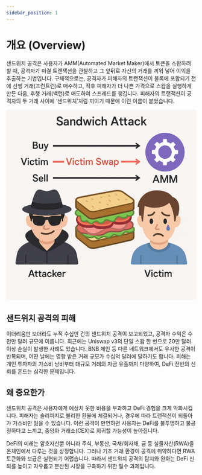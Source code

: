 ```yaml
---
sidebar_position: 1
---
```


# 개요 (Overview)

샌드위치 공격은 사용자가 AMM(Automated Market Maker)에서 토큰을 스왑하려 할 때, 공격자가 미결 트랜잭션을 관찰하고 그 앞뒤로 자신의 거래를 끼워 넣어 이익을 추출하는 기법입니다. 구체적으로는, 공격자가 피해자의 트랜잭션이 블록에 포함되기 전에 선행 거래(프런트런)로 매수하고, 직후 피해자가 더 나쁜 가격으로 스왑을 실행하게 만든 다음, 후행 거래(백런)로 매도하여 스프레드를 챙깁니다. 피해자의 트랜잭션이 공격자의 두 거래 사이에 ‘샌드위치’처럼 끼이기 때문에 이런 이름이 붙었습니다.

![sandwich attack](./img/sandwich-attack.png)


## 샌드위치 공격의 피해
이더리움만 보더라도 누적 수십만 건의 샌드위치 공격이 보고되었고, 공격자 수익은 수천만 달러 규모에 이릅니다. 최근에는 Uniswap v3의 단일 스왑 한 번으로 20만 달러 이상 손실이 발생한 사례도 있습니다. BNB 체인 등 다른 네트워크에서도 유사한 공격이 반복되며, 어떤 날에는 영향 받은 거래 규모가 수십억 달러에 달하기도 합니다. 피해는 개인 투자자의 가스비 낭비부터 대규모 거래의 자금 유출까지 다양하여, DeFi 전반의 신뢰를 흔드는 심각한 문제입니다.

## 왜 중요한가
샌드위치 공격은 사용자에게 예상치 못한 비용을 부과하고 DeFi 경험을 크게 악화시킵니다. 피해자는 슬리피지로 불리한 환율에 체결되거나, 경우에 따라 트랜잭션이 되돌아가 가스비만 잃을 수 있습니다. 이런 공격이 만연하면 사용자는 DeFi를 불투명하고 불공정하다고 느끼고, 중앙화 거래소(CEX)로 회귀할 가능성이 높아집니다.

DeFi의 미래는 암호자산뿐 아니라 주식, 부동산, 국채/회사채, 금 등 실물자산(RWA)을 온체인에서 다루는 것을 상정합니다. 그러나 기초 거래 환경이 공격에 취약하다면 RWA 토큰화와 보급은 실현되기 어렵습니다. 따라서 샌드위치 공격의 탐지와 완화는 DeFi 신뢰를 높이고 자유롭고 분산된 시장을 구축하기 위한 필수 과제입니다.
